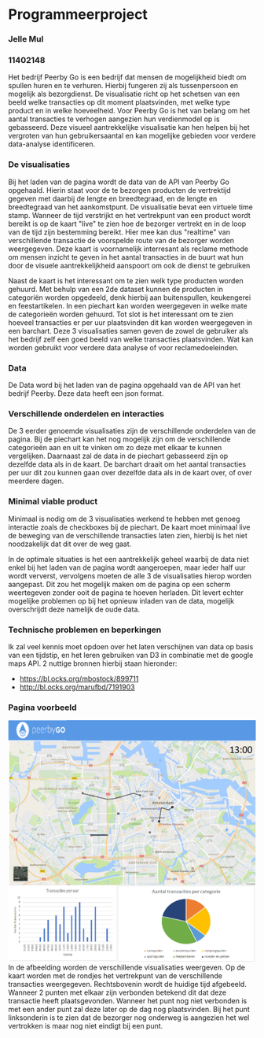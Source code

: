 # Programmeerproject
### Jelle Mul
### 11402148

Het bedrijf Peerby Go is een bedrijf dat mensen de mogelijkheid biedt om spullen huren en te verhuren. Hierbij fungeren zij als tussenpersoon en mogelijk als bezorgdienst. De visualisatie richt op het schetsen van een beeld welke transacties op dit moment plaatsvinden, met welke type product en in welke hoeveelheid. Voor Peerby Go is het van belang om het aantal transacties te verhogen aangezien hun verdienmodel op is gebasseerd. Deze visueel aantrekkelijke visualisatie kan hen helpen bij het vergroten van hun gebruikersaantal en kan mogelijke gebieden voor verdere data-analyse identificeren. 

### De visualisaties
Bij het laden van de pagina wordt de data van de API van Peerby Go opgehaald. Hierin staat voor de te bezorgen producten de vertrektijd gegeven met daarbij de lengte en breedtegraad, en de lengte en breedtegraad van het aankomstpunt. De visualisatie bevat een virtuele time stamp. Wanneer de tijd verstrijkt en het vertrekpunt van een product wordt bereikt is op de kaart "live" te zien hoe de bezorger vertrekt en in de loop van de tijd zijn bestemming bereikt. Hier mee kan dus "realtime" van verschillende transactie de voorspelde route van de bezorger worden weergegeven. Deze kaart is voornamelijk interresant als reclame methode om mensen inzicht te geven in het aantal transacties in de buurt wat hun door de visuele aantrekkelijkheid aanspoort om ook de dienst te gebruiken

Naast de kaart is het interessant om te zien welk type producten worden gehuurd. Met behulp van een 2de dataset kunnen de producten in categoriën worden opgedeeld, denk hierbij aan buitenspullen, keukengerei en feestartikelen. In een piechart kan worden weergegeven in welke mate de categorieën worden gehuurd. Tot slot is het interessant om te zien hoeveel transacties er per uur plaatsvinden dit kan worden weergegeven in een barchart. Deze 3 visualisaties samen geven de zowel de gebruiker als het bedrijf zelf een goed beeld van welke transacties plaatsvinden. Wat kan worden gebruikt voor verdere data analyse of voor reclamedoeleinden.

### Data
De Data word bij het laden van de pagina opgehaald van de API van het bedrijf Peerby. Deze data heeft een json format.

### Verschillende onderdelen en interacties
De 3 eerder genoemde visualisaties zijn de verschillende onderdelen van de pagina. Bij de piechart kan het nog mogelijk zijn om de verschillende categorieën aan en uit te vinken om zo deze met elkaar te kunnen vergelijken. Daarnaast zal de data in de piechart gebasseerd zijn op dezelfde data als in de kaart. De barchart draait om het aantal transacties per uur dit zou kunnen gaan over dezelfde data als in de kaart over, of over meerdere dagen.

### Minimal viable product
Minimaal is nodig om de 3 visualisaties werkend te hebben met genoeg interactie zoals de checkboxes bij de piechart. De kaart moet minimaal live de beweging van de verschillende transacties laten zien, hierbij is het niet noodzakelijk dat dit over de weg gaat.

In de optimale situaties is het een aantrekkelijk geheel waarbij de data niet enkel bij het laden van de pagina wordt aangeroepen, maar ieder half uur wordt ververst, vervolgens moeten de alle 3 de visualisaties hierop worden aangepast. Dit zou het mogelijk maken om de pagina op een scherm weertegeven zonder ooit de pagina te hoeven herladen. Dit levert echter mogelijke problemen op bij het opnieuw inladen van de data, mogelijk overschrijdt deze namelijk de oude data.

### Technische problemen en beperkingen
Ik zal veel kennis moet opdoen over het laten verschijnen van data op basis van een tijdstip, en het leren gebruiken van D3 in combinatie met de google maps API. 2 nuttige bronnen hierbij staan hieronder:
- https://bl.ocks.org/mbostock/899711
- http://bl.ocks.org/marufbd/7191903 

### Pagina voorbeeld
![alt text](https://github.com/JelleMul/programmeerproject/blob/master/doc/pagina%20programmeerproject%20voorbeeld.png "Voorbeeld pagina")
In de afbeelding worden de verschillende visualisaties weergeven. Op de kaart worden met de rondjes het vertrekpunt van de verschillende transacties weergegeven. Rechtsbovenin wordt de huidige tijd afgebeeld. Wanneer 2 punten met elkaar zijn verbonden betekend dit dat deze transactie heeft plaatsgevonden. Wanneer het punt nog niet verbonden is met een ander punt zal deze later op de dag nog plaatsvinden. Bij het punt linksonderin is te zien dat de bezorger nog onderweg is aangezien het wel vertrokken is maar nog niet eindigt bij een punt. 


